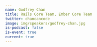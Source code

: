 ```yaml
---
name: Godfrey Chan
title: Rails Core Team, Ember Core Team
twitter: chancancode
image: img/speakers/godfrey-chan.jpg
is-podcast: false
is-event: true
current: true
---
```

